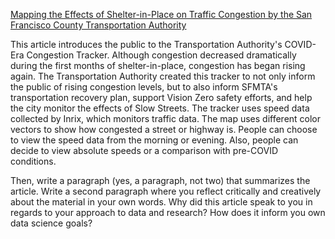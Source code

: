 [Mapping the Effects of Shelter-in-Place on Traffic Congestion by the San Francisco County Transportation Authority](https://www.sfcta.org/blogs/mapping-effects-shelter-place-traffic-congestion)

This article introduces the public to the Transportation Authority's COVID-Era Congestion Tracker. Although congestion decreased dramatically during the first months of shelter-in-place, congestion has began rising again. The Transportation Authority created this tracker to not only inform the public of rising congestion levels, but to also inform SFMTA's transportation recovery plan, support Vision Zero safety efforts, and help the city monitor the effects of Slow Streets.   The tracker uses speed data collected by Inrix, which monitors traffic data. The map uses different color vectors to show how congested a street or highway is. People can choose to view the speed data from the morning or evening. Also, people can decide to view absolute speeds or a comparison with pre-COVID conditions. 


Then,
write a paragraph (yes, a paragraph, not two) that summarizes the article. Write a second
paragraph where you reflect critically and creatively about the material in your own words.
Why did this article speak to you in regards to your approach to data and research? How
does it inform you own data science goals?
